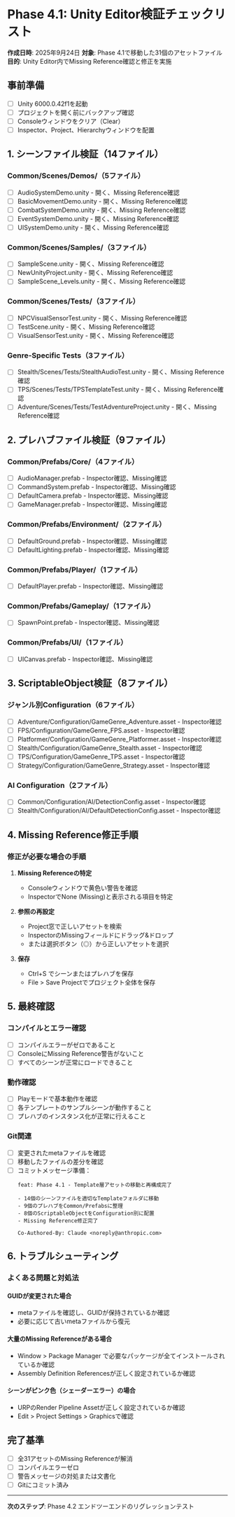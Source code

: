 ﻿# Phase 4.1: Unity Editor検証チェックリスト

**作成日時**: 2025年9月24日
**対象**: Phase 4.1で移動した31個のアセットファイル
**目的**: Unity Editor内でMissing Reference確認と修正を実施

## 事前準備
- [ ] Unity 6000.0.42f1を起動
- [ ] プロジェクトを開く前にバックアップ確認
- [ ] Consoleウィンドウをクリア（Clear）
- [ ] Inspector、Project、Hierarchyウィンドウを配置

## 1. シーンファイル検証（14ファイル）

### Common/Scenes/Demos/（5ファイル）
- [ ] AudioSystemDemo.unity - 開く、Missing Reference確認
- [ ] BasicMovementDemo.unity - 開く、Missing Reference確認
- [ ] CombatSystemDemo.unity - 開く、Missing Reference確認
- [ ] EventSystemDemo.unity - 開く、Missing Reference確認
- [ ] UISystemDemo.unity - 開く、Missing Reference確認

### Common/Scenes/Samples/（3ファイル）
- [ ] SampleScene.unity - 開く、Missing Reference確認
- [ ] NewUnityProject.unity - 開く、Missing Reference確認
- [ ] SampleScene_Levels.unity - 開く、Missing Reference確認

### Common/Scenes/Tests/（3ファイル）
- [ ] NPCVisualSensorTest.unity - 開く、Missing Reference確認
- [ ] TestScene.unity - 開く、Missing Reference確認
- [ ] VisualSensorTest.unity - 開く、Missing Reference確認

### Genre-Specific Tests（3ファイル）
- [ ] Stealth/Scenes/Tests/StealthAudioTest.unity - 開く、Missing Reference確認
- [ ] TPS/Scenes/Tests/TPSTemplateTest.unity - 開く、Missing Reference確認
- [ ] Adventure/Scenes/Tests/TestAdventureProject.unity - 開く、Missing Reference確認

## 2. プレハブファイル検証（9ファイル）

### Common/Prefabs/Core/（4ファイル）
- [ ] AudioManager.prefab - Inspector確認、Missing確認
- [ ] CommandSystem.prefab - Inspector確認、Missing確認
- [ ] DefaultCamera.prefab - Inspector確認、Missing確認
- [ ] GameManager.prefab - Inspector確認、Missing確認

### Common/Prefabs/Environment/（2ファイル）
- [ ] DefaultGround.prefab - Inspector確認、Missing確認
- [ ] DefaultLighting.prefab - Inspector確認、Missing確認

### Common/Prefabs/Player/（1ファイル）
- [ ] DefaultPlayer.prefab - Inspector確認、Missing確認

### Common/Prefabs/Gameplay/（1ファイル）
- [ ] SpawnPoint.prefab - Inspector確認、Missing確認

### Common/Prefabs/UI/（1ファイル）
- [ ] UICanvas.prefab - Inspector確認、Missing確認

## 3. ScriptableObject検証（8ファイル）

### ジャンル別Configuration（6ファイル）
- [ ] Adventure/Configuration/GameGenre_Adventure.asset - Inspector確認
- [ ] FPS/Configuration/GameGenre_FPS.asset - Inspector確認
- [ ] Platformer/Configuration/GameGenre_Platformer.asset - Inspector確認
- [ ] Stealth/Configuration/GameGenre_Stealth.asset - Inspector確認
- [ ] TPS/Configuration/GameGenre_TPS.asset - Inspector確認
- [ ] Strategy/Configuration/GameGenre_Strategy.asset - Inspector確認

### AI Configuration（2ファイル）
- [ ] Common/Configuration/AI/DetectionConfig.asset - Inspector確認
- [ ] Stealth/Configuration/AI/DefaultDetectionConfig.asset - Inspector確認

## 4. Missing Reference修正手順

### 修正が必要な場合の手順
1. **Missing Referenceの特定**
   - Consoleウィンドウで黄色い警告を確認
   - InspectorでNone (Missing)と表示される項目を特定

2. **参照の再設定**
   - Project窓で正しいアセットを検索
   - InspectorのMissingフィールドにドラッグ&ドロップ
   - または選択ボタン（◎）から正しいアセットを選択

3. **保存**
   - Ctrl+S でシーンまたはプレハブを保存
   - File > Save Projectでプロジェクト全体を保存

## 5. 最終確認

### コンパイルとエラー確認
- [ ] コンパイルエラーがゼロであること
- [ ] ConsoleにMissing Reference警告がないこと
- [ ] すべてのシーンが正常にロードできること

### 動作確認
- [ ] Playモードで基本動作を確認
- [ ] 各テンプレートのサンプルシーンが動作すること
- [ ] プレハブのインスタンス化が正常に行えること

### Git関連
- [ ] 変更されたmetaファイルを確認
- [ ] 移動したファイルの差分を確認
- [ ] コミットメッセージ準備：
  ```
  feat: Phase 4.1 - Template層アセットの移動と再構成完了

  - 14個のシーンファイルを適切なTemplateフォルダに移動
  - 9個のプレハブをCommon/Prefabsに整理
  - 8個のScriptableObjectをConfiguration別に配置
  - Missing Reference修正完了

  Co-Authored-By: Claude <noreply@anthropic.com>
  ```

## 6. トラブルシューティング

### よくある問題と対処法

#### GUIDが変更された場合
- metaファイルを確認し、GUIDが保持されているか確認
- 必要に応じて古いmetaファイルから復元

#### 大量のMissing Referenceがある場合
- Window > Package Manager で必要なパッケージが全てインストールされているか確認
- Assembly Definition Referencesが正しく設定されているか確認

#### シーンがピンク色（シェーダーエラー）の場合
- URPのRender Pipeline Assetが正しく設定されているか確認
- Edit > Project Settings > Graphicsで確認

## 完了基準
- [ ] 全31アセットのMissing Referenceが解消
- [ ] コンパイルエラーゼロ
- [ ] 警告メッセージの対処または文書化
- [ ] Gitにコミット済み

---

**次のステップ**: Phase 4.2 エンドツーエンドのリグレッションテスト
